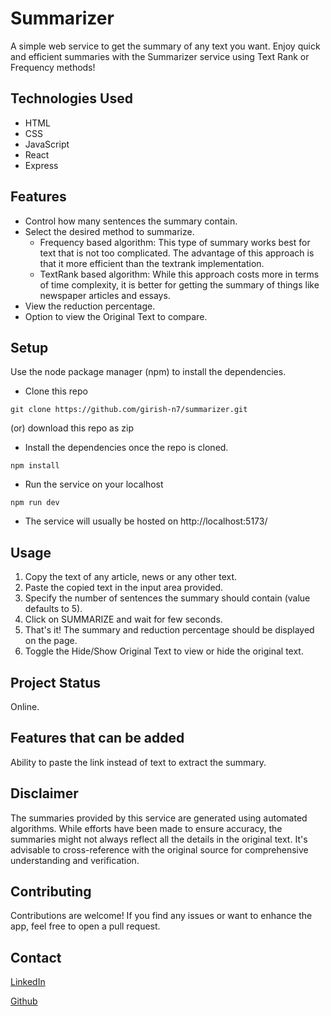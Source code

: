 # Summarizer

A simple web service to get the summary of any text you want. Enjoy quick and efficient summaries with the Summarizer service using Text Rank or Frequency methods!

## Technologies Used

- HTML
- CSS
- JavaScript
- React
- Express

## Features

- Control how many sentences the summary contain.
- Select the desired method to summarize.
  - Frequency based algorithm: This type of summary works best for text that is not too complicated.
    The advantage of this approach is that it more efficient than the textrank implementation.
  - TextRank based algorithm: While this approach costs more in terms of time complexity,
    it is better for getting the summary of things like newspaper articles and essays.
- View the reduction percentage.
- Option to view the Original Text to compare.

## Setup

Use the node package manager (npm) to install the dependencies.

- Clone this repo

```console
git clone https://github.com/girish-n7/summarizer.git
```

(or) download this repo as zip

- Install the dependencies once the repo is cloned.

```console
npm install
```

- Run the service on your localhost

```console
npm run dev
```

- The service will usually be hosted on http://localhost:5173/

## Usage

1. Copy the text of any article, news or any other text.
2. Paste the copied text in the input area provided.
3. Specify the number of sentences the summary should contain (value defaults to 5).
4. Click on SUMMARIZE and wait for few seconds.
5. That's it! The summary and reduction percentage should be displayed on the page.
6. Toggle the Hide/Show Original Text to view or hide the original text.

## Project Status

Online.

## Features that can be added

Ability to paste the link instead of text to extract the summary.

## Disclaimer

The summaries provided by this service are generated using automated algorithms. While efforts have been made to ensure accuracy, the summaries might not always reflect all the details in the original text. It's advisable to cross-reference with the original source for comprehensive understanding and verification.

## Contributing

Contributions are welcome! If you find any issues or want to enhance the app, feel free to open a pull request.

## Contact

[LinkedIn](https://www.linkedin.com/in/girish-n-7075ba1a4)

[Github](https://github.com/girish-n7)
